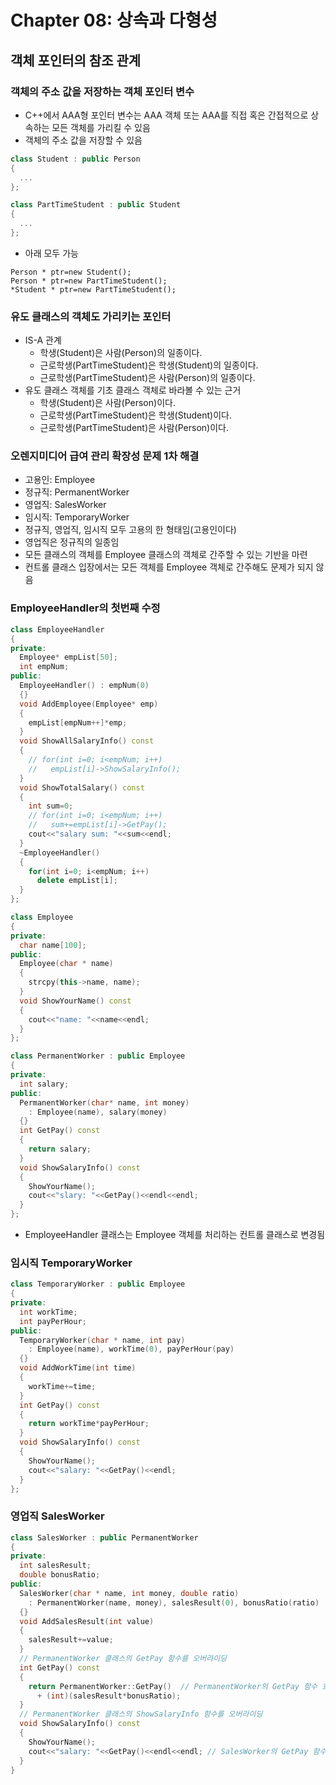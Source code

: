 # Chapter 08: 상속과 다형성
## 객체 포인터의 참조 관계
### 객체의 주소 값을 저장하는 객체 포인터 변수
- C++에서 AAA형 포인터 변수는 AAA 객체 또는 AAA를 직접 혹은 간접적으로 상속하는 모든 객체를 가리킬 수 있음
- 객체의 주소 값을 저장할 수 있음
```cpp
class Student : public Person
{
  ...
};

class PartTimeStudent : public Student
{
  ...
};
```
- 아래 모두 가능
```
Person * ptr=new Student();
Person * ptr=new PartTimeStudent();
*Student * ptr=new PartTimeStudent();
```

### 유도 클래스의 객체도 가리키는 포인터
- IS-A 관계
  - 학생(Student)은 사람(Person)의 일종이다.
  - 근로학생(PartTimeStudent)은 학생(Student)의 일종이다.
  - 근로학생(PartTimeStudent)은 사람(Person)의 일종이다.
- 유도 클래스 객체를 기초 클래스 객체로 바라볼 수 있는 근거
  - 학생(Student)은 사람(Person)이다.
  - 근로학생(PartTimeStudent)은 학생(Student)이다.
  - 근로학생(PartTimeStudent)은 사람(Person)이다.

### 오렌지미디어 급여 관리 확장성 문제 1차 해결
- 고용인: Employee
- 정규직: PermanentWorker
- 영업직: SalesWorker
- 임시직: TemporaryWorker
- 정규직, 영업직, 임시직 모두 고용의 한 형태임(고용인이다)
- 영업직은 정규직의 일종임
- 모든 클래스의 객체를 Employee 클래스의 객체로 간주할 수 있는 기반을 마련
- 컨트롤 클래스 입장에서는 모든 객체를 Employee 객체로 간주해도 문제가 되지 않음

### EmployeeHandler의 첫번째 수정
```cpp
class EmployeeHandler
{
private:
  Employee* empList[50];
  int empNum;
public:
  EmployeeHandler() : empNum(0)
  {}
  void AddEmployee(Employee* emp)
  {
    empList[empNum++]*emp;
  }
  void ShowAllSalaryInfo() const
  {
    // for(int i=0; i<empNum; i++)
    //   empList[i]->ShowSalaryInfo();
  }
  void ShowTotalSalary() const
  {
    int sum=0;
    // for(int i=0; i<empNum; i++)
    //   sum+=empList[i]->GetPay();
    cout<<"salary sum: "<<sum<<endl;
  }
  ~EmployeeHandler()
  {
    for(int i=0; i<empNum; i++)
      delete empList[i];
  }
};

class Employee
{
private:
  char name[100];
public:
  Employee(char * name)
  {
    strcpy(this->name, name);
  }
  void ShowYourName() const
  {
    cout<<"name: "<<name<<endl;
  }
};

class PermanentWorker : public Employee
{
private:
  int salary;
public:
  PermanentWorker(char* name, int money)
    : Employee(name), salary(money)
  {}
  int GetPay() const
  {
    return salary;
  }
  void ShowSalaryInfo() const
  {
    ShowYourName();
    cout<<"slary: "<<GetPay()<<endl<<endl;
  }
};
```
- EmployeeHandler 클래스는 Employee 객체를 처리하는 컨트롤 클래스로 변경됨

### 임시직 TemporaryWorker
```cpp
class TemporaryWorker : public Employee
{
private:
  int workTime;
  int payPerHour;
public:
  TemporaryWorker(char * name, int pay)
    : Employee(name), workTime(0), payPerHour(pay)
  {}
  void AddWorkTime(int time)
  {
    workTime+=time;
  }
  int GetPay() const
  {
    return workTime*payPerHour;
  }
  void ShowSalaryInfo() const
  {
    ShowYourName();
    cout<<"salary: "<<GetPay()<<endl;
  }
};
```

### 영업직 SalesWorker
```cpp
class SalesWorker : public PermanentWorker
{
private:
  int salesResult;
  double bonusRatio;
public:
  SalesWorker(char * name, int money, double ratio)
    : PermanentWorker(name, money), salesResult(0), bonusRatio(ratio)
  {}
  void AddSalesResult(int value)
  {
    salesResult+=value;
  }
  // PermanentWorker 클래스의 GetPay 함수를 오버라이딩
  int GetPay() const
  {
    return PermanentWorker::GetPay()  // PermanentWorker의 GetPay 함수 호출
      + (int)(salesResult*bonusRatio);
  }
  // PermanentWorker 클래스의 ShowSalaryInfo 함수를 오버라이딩
  void ShowSalaryInfo() const
  {
    ShowYourName();
    cout<<"salary: "<<GetPay()<<endl<<endl; // SalesWorker의 GetPay 함수 호출
  }
}
```